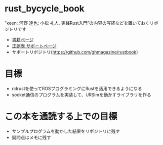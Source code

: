 # rust_bycycle_book
"κeen; 河野 達也; 小松 礼人. 実践Rust入門”の内容の写経などを置いておくリポジトリです

- [書籍ページ](https://gihyo.jp/book/2019/978-4-297-10559-4)
- [正誤表 サポートページ](https://gihyo.jp/book/2019/978-4-297-10559-4/support)
- サポートリポジトリ(https://github.com/ghmagazine/rustbook)

# 目標
- rclrustを使ってROSプログラミングにRustを活用できるようになる
- socket通信のプログラムを実装して、URSimを動かすライブラリを作る

# この本を通読する上での目標
- サンプルプログラムを動かした結果をリポジトリに残す
- 疑問点はメモに残す
